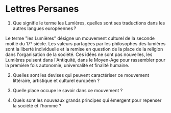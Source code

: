 
# Lettres Persanes

1. Que signifie le terme les Lumières, quelles sont ses traductions dans les autres langues européennes ?

Le terme "les Lumières" désigne un mouvement culturel de la seconde moitié du 17ᵉ siècle. Les valeurs partagées par les philosophes des lumières sont la liberté individuelle et la remise en question de la place de la religion dans l'organisation de la société. Ces idées ne sont pas nouvelles, les Lumières puisent dans l'Antiquité, dans le Moyen-Age pour rassembler pour la première fois autonomie, universalité et finalité humaine.

2. Quelles sont les devises qui peuvent caractériser ce mouvement littéraire, artistique et culturel européen ?



3. Quelle place occupe le savoir dans ce mouvement ?
4. Quels sont les nouveaux grands principes qui émergent pour repenser la société et l’homme ?
<!--stackedit_data:
eyJoaXN0b3J5IjpbLTE5NDMwMjcyMzksNzQwMzQyMDcxXX0=
-->